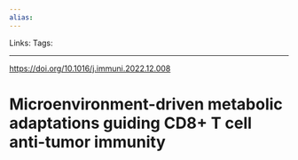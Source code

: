 ```yaml
---
alias: 
---
```


Links:
Tags:

---

https://doi.org/10.1016/j.immuni.2022.12.008

# Microenvironment-driven metabolic adaptations guiding CD8+ T cell anti-tumor immunity

